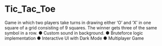 # Tic_Tac_Toe
Game in which two players take turns in drawing either ‘O’ and ‘X’ in one square of a grid consisting of 9 squares. The winner gets three of the same symbol in a row. ● Custom sound in background. ● Bruteforce logic implementation ● Interactive UI with Dark Mode ● Multiplayer Game

